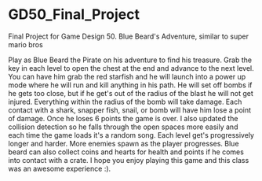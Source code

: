 # GD50_Final_Project
Final Project for Game Design 50. Blue Beard's Adventure, similar to super mario bros

Play as Blue Beard the Pirate on his adventure to find his treasure. Grab the key in each level to 
open the chest at the end and advance to the next level. You can have him grab the red starfish 
and he will launch into a power up mode where he will run and kill anything in his path. He will set 
off bombs if he gets too close, but if he get's out of the radius of the blast he will not get injured. 
Everything within the radius of the bomb will take damage. Each contact with a shark, snapper fish, snail, 
or bomb will have him lose a point of damage. Once he loses 6 points the game is over. I also updated the 
collision detection so he falls through the open spaces more easily and each time the game loads it's a random song. 
Each level get's progressively longer and harder. More enemies spawn as the player progresses. Blue beard can also collect coins
and hearts for health and points if he comes into contact with a crate. I 
hope you enjoy playing this game and this class was an awesome experience :). 
